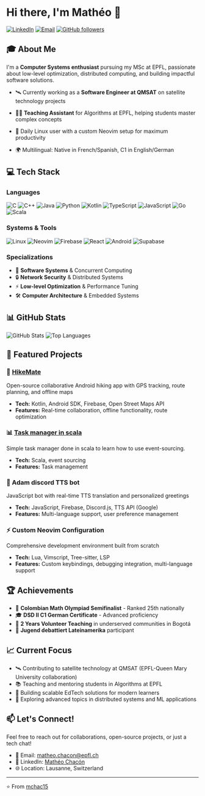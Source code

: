 # Hi there, I'm Mathéo 👋

[![LinkedIn](https://img.shields.io/badge/LinkedIn-0077B5?style=for-the-badge&logo=linkedin&logoColor=white)](https://www.linkedin.com/in/mathéo-chacón-ducommun-dit-verron-32b3251ba)
[![Email](https://img.shields.io/badge/Email-D14836?style=for-the-badge&logo=gmail&logoColor=white)](mailto:matheo.chacon@epfl.ch)
[![GitHub followers](https://img.shields.io/github/followers/mchac15?style=for-the-badge)](https://github.com/mchac15)

## 🎓 About Me

I'm a **Computer Systems enthusiast** pursuing my MSc at EPFL, passionate about low-level optimization, distributed computing, and building impactful software solutions.

- 🛰️ Currently working as a **Software Engineer at QMSAT** on satellite technology projects
- 👨‍🏫 **Teaching Assistant** for Algorithms at EPFL, helping students master complex concepts

- 🐧 Daily Linux user with a custom Neovim setup for maximum productivity
- 🌍 Multilingual: Native in French/Spanish, C1 in English/German

## 💻 Tech Stack

### Languages
![C](https://img.shields.io/badge/C-00599C?style=flat-square&logo=c&logoColor=white)
![C++](https://img.shields.io/badge/C++-00599C?style=flat-square&logo=c%2B%2B&logoColor=white)
![Java](https://img.shields.io/badge/Java-ED8B00?style=flat-square&logo=openjdk&logoColor=white)
![Python](https://img.shields.io/badge/Python-3776AB?style=flat-square&logo=python&logoColor=white)
![Kotlin](https://img.shields.io/badge/Kotlin-7F52FF?style=flat-square&logo=kotlin&logoColor=white)
![TypeScript](https://img.shields.io/badge/TypeScript-007ACC?style=flat-square&logo=typescript&logoColor=white)
![JavaScript](https://img.shields.io/badge/JavaScript-F7DF1E?style=flat-square&logo=javascript&logoColor=black)
![Go](https://img.shields.io/badge/Go-00ADD8?style=flat-square&logo=go&logoColor=white)
![Scala](https://img.shields.io/badge/Scala-DC322F?style=flat-square&logo=scala&logoColor=white)

### Systems & Tools
![Linux](https://img.shields.io/badge/Linux-FCC624?style=flat-square&logo=linux&logoColor=black)
![Neovim](https://img.shields.io/badge/Neovim-57A143?style=flat-square&logo=neovim&logoColor=white)
![Firebase](https://img.shields.io/badge/Firebase-FFCA28?style=flat-square&logo=firebase&logoColor=black)
![React](https://img.shields.io/badge/React-61DAFB?style=flat-square&logo=react&logoColor=black)
![Android](https://img.shields.io/badge/Android-3DDC84?style=flat-square&logo=android&logoColor=white)
![Supabase](https://img.shields.io/badge/Supabase-3FCF8E?style=flat-square&logo=supabase&logoColor=white)

### Specializations
- 🔧 **Software Systems** & Concurrent Computing
- 🔒 **Network Security** & Distributed Systems
- ⚡ **Low-level Optimization** & Performance Tuning
- 🛠️ **Computer Architecture** & Embedded Systems

## 📊 GitHub Stats

![GitHub Stats](https://github-readme-stats.vercel.app/api?username=mchac15&show_icons=true&theme=dark&count_private=true)
![Top Languages](https://github-readme-stats.vercel.app/api/top-langs/?username=mchac15&layout=compact&theme=dark)

## 🚀 Featured Projects

### 🥾 [HikeMate](https://github.com/HikeMate/hikeMateApp)
Open-source collaborative Android hiking app with GPS tracking, route planning, and offline maps
- **Tech:** Kotlin, Android SDK, Firebase, Open Street Maps API
- **Features:** Real-time collaboration, offline functionality, route optimization
### 📊 [Task manager in scala](https://github.com/mchac15/scala-task-manager)
Simple task manager done in scala to learn how to use event-sourcing.
- **Tech:** Scala, event sourcing
- **Features:** Task management
### 🤖 Adam discord TTS bot
JavaScript bot with real-time TTS translation and personalized greetings
- **Tech:** JavaScript, Firebase, Discord.js, TTS API (Google)
- **Features:** Multi-language support, user preference management

### ⚡ Custom Neovim Configuration
Comprehensive development environment built from scratch
- **Tech:** Lua, Vimscript, Tree-sitter, LSP
- **Features:** Custom keybindings, debugging integration, multi-language support

## 🏆 Achievements

- 🥈 **Colombian Math Olympiad Semifinalist** - Ranked 25th nationally
- 🎓 **DSD II C1 German Certificate** - Advanced proficiency
- 🌟 **2 Years Volunteer Teaching** in underserved communities in Bogotá
- 🎤 **Jugend debattiert Lateinamerika** participant

## 📈 Current Focus

- 🛰️ Contributing to satellite technology at QMSAT (EPFL-Queen Mary University collaboration)
- 📚 Teaching and mentoring students in Algorithms at EPFL
- 🚀 Building scalable EdTech solutions for modern learners
- 🔬 Exploring advanced topics in distributed systems and ML applications

## 📫 Let's Connect!

Feel free to reach out for collaborations, open-source projects, or just a tech chat!

- 📧 Email: matheo.chacon@epfl.ch
- 💼 LinkedIn: [Mathéo Chacón](https://www.linkedin.com/in/mathéo-chacón-ducommun-dit-verron-32b3251ba)
- 🌐 Location: Lausanne, Switzerland

---

⭐️ From [mchac15](https://github.com/mchac15)
